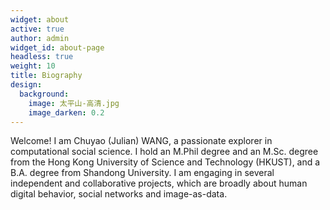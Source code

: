 ```yaml
---
widget: about
active: true
author: admin
widget_id: about-page
headless: true
weight: 10
title: Biography
design:
  background:
    image: 太平山-高清.jpg
    image_darken: 0.2
---
```

Welcome! I am Chuyao (Julian) WANG, a passionate explorer in computational social science. I hold an M.Phil degree and an M.Sc. degree from the Hong Kong University of Science and Technology (HKUST), and a B.A. degree from Shandong University. I am engaging in several independent and collaborative projects, which are broadly about human digital behavior, social networks and image-as-data.